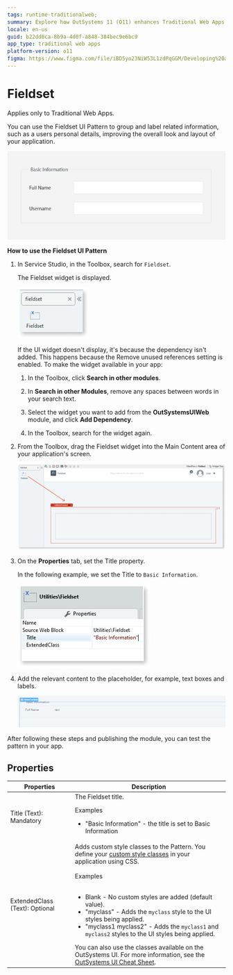 ```yaml
---
tags: runtime-traditionalweb; 
summary: Explore how OutSystems 11 (O11) enhances Traditional Web Apps by utilizing the Fieldset UI Pattern for grouping related information.
locale: en-us
guid: b22dd0ca-8b9a-4d0f-a848-384bec9e6bc9
app_type: traditional web apps
platform-version: o11
figma: https://www.figma.com/file/iBD5yo23NiW53L1zdPqGGM/Developing%20an%20Application?node-id=245:97
---
```


# Fieldset

<div class="info" markdown="1">

Applies only to Traditional Web Apps.

</div>

You can use the Fieldset UI Pattern to group and label related information, such as a users personal details, improving the overall look and layout of your application.

![Screenshot of an example Fieldset UI Pattern grouping related user information in a Traditional Web App](images/fieldset-1-ss.png "Fieldset UI Pattern Example")

**How to use the Fieldset UI Pattern**

1. In Service Studio, in the Toolbox, search for `Fieldset`.

    The Fieldset widget is displayed.

    ![Image showing the Fieldset widget in the Service Studio toolbox for Traditional Web Apps](images/fieldset-6-ss.png "Fieldset Widget in Service Studio")

    If the UI widget doesn't display, it's because the dependency isn't added. This happens because the Remove unused references setting is enabled. To make the widget available in your app:

    1. In the Toolbox, click **Search in other modules**.

    1. In **Search in other Modules**, remove any spaces between words in your search text.
    
    1. Select the widget you want to add from the **OutSystemsUIWeb** module, and click **Add Dependency**. 
    
    1. In the Toolbox, search for the widget again.

1. From the Toolbox, drag the Fieldset widget into the Main Content area of your application's screen.

    ![Screenshot demonstrating how to drag the Fieldset widget into the main content area of a Traditional Web App](images/fieldset-7-ss.png "Dragging Fieldset Widget into Main Content Area")

1. On the **Properties** tab, set the Title property.

    In the following example, we set the Title to `Basic Information`.

    ![Example of setting the Title property to 'Basic Information' for the Fieldset widget in a Traditional Web App](images/fieldset-5-ss.png "Setting the Title Property of Fieldset")

1. Add the relevant content to the placeholder, for example, text boxes and labels.

    ![Image showing the addition of text boxes and labels to the placeholder of a Fieldset in a Traditional Web App](images/fieldset-8-ss.png "Adding Content to Fieldset Placeholder")

After following these steps and publishing the module, you can test the pattern in your app.

## Properties

| Properties                     | Description                                                                                                                                                                                                                                                                                                                                                                                                                                                                                                                                                                                                                        |
|--------------------------------|------------------------------------------------------------------------------------------------------------------------------------------------------------------------------------------------------------------------------------------------------------------------------------------------------------------------------------------------------------------------------------------------------------------------------------------------------------------------------------------------------------------------------------------------------------------------------------------------------------------------------------|
| Title (Text): Mandatory        | The Fieldset title.  <p>Examples <ul><li>"Basic Information" - the title is set to Basic Information</li></ul></p>                                                                                                                                                                                                                                                                                                                                                                                                                                                                                                                 |
| ExtendedClass (Text): Optional | Adds custom style classes to the Pattern. You define your [custom style classes](../../../look-feel/css.md) in your application using CSS.<br/><br/>Examples<br/><br/> <ul><li>Blank - No custom styles are added (default value).</li><li>"myclass" - Adds the ``myclass`` style to the UI styles being applied.</li><li>"myclass1 myclass2" - Adds the ``myclass1`` and ``myclass2`` styles to the UI styles being applied.</li></ul>You can also use the classes available on the OutSystems UI. For more information, see the [OutSystems UI Cheat Sheet](https://outsystemsui.outsystems.com/OutSystemsUIWebsite/CheatSheet). |

